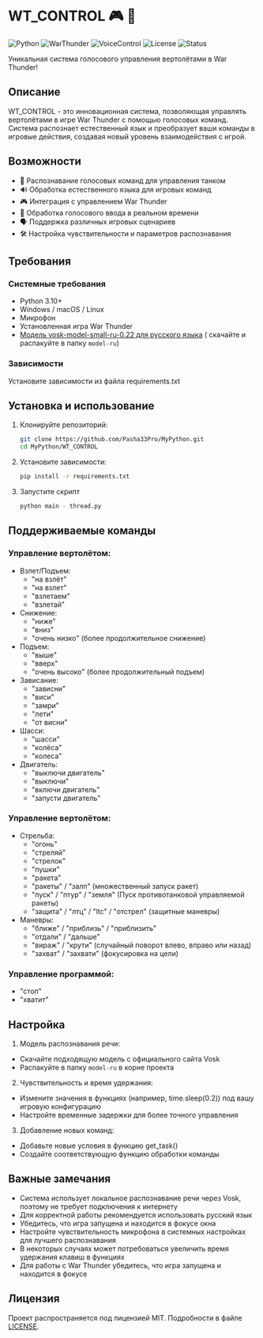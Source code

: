 # WT_CONTROL 🎮 🎤

![Python](https://img.shields.io/badge/Python-3.10%2B-blue?logo=python)
![WarThunder](https://img.shields.io/badge/War_Thunder-Game-orange?logo=war-thunder)
![VoiceControl](https://img.shields.io/badge/Voice_Control-System-yellow)
![License](https://img.shields.io/badge/License-MIT-green)
![Status](https://img.shields.io/badge/Status-Active-brightgreen)

Уникальная система голосового управления вертолётами в War Thunder!

## Описание

WT_CONTROL - это инновационная система, позволяющая управлять вертолётами в игре War Thunder с помощью голосовых команд.
Система распознает естественный язык и преобразует ваши команды в игровые действия, создавая новый уровень
взаимодействия с игрой.

## Возможности

- 🎯 Распознавание голосовых команд для управления танком
- 🔊 Обработка естественного языка для игровых команд
- 🎮 Интеграция с управлением War Thunder
- 🎤 Обработка голосового ввода в реальном времени
- 🗣️ Поддержка различных игровых сценариев
- 🛠️ Настройка чувствительности и параметров распознавания

## Требования

### Системные требования

- Python 3.10+
- Windows / macOS / Linux
- Микрофон
- Установленная игра War Thunder
- [Модель vosk-model-small-ru-0.22 для русского языка](https://alphacephei.com/vosk/models/vosk-model-small-ru-0.22.zip) (
  скачайте и распакуйте в папку `model-ru`)

### Зависимости

Установите зависимости из файла requirements.txt

## Установка и использование

1. Клонируйте репозиторий:
   ```bash
   git clone https://github.com/Pasha33Pro/MyPython.git
   cd MyPython/WT_CONTROL
   ```
2. Установите зависимости:
    ```bash
   pip install -r requirements.txt
   ```
3. Запустите скрипт
    ```bash
   python main - thread.py
   ```

## Поддерживаемые команды

### Управление вертолётом:

* Взлет/Подъем:
    * "на взлёт"
    * "на взлет"
    * "взлетаем"
    * "взлетай"
* Снижение:
    * "ниже"
    * "вниз"
    * "очень низко" (более продолжительное снижение)
* Подъем:
    * "выше"
    * "вверх"
    * "очень высоко" (более продолжительный подъем)
* Зависание:
    * "зависни"
    * "виси"
    * "замри"
    * "лети"
    * "от висни"
* Шасси:
    * "шасси"
    * "колёса"
    * "колеса"
* Двигатель:
    * "выключи двигатель"
    * "выключи"
    * "включи двигатель"
    * "запусти двигатель"

### Управление вертолётом:

* Стрельба:
    * "огонь"
    * "стреляй"
    * "стрелок"
    * "пушки"
    * "ракета"
    * "ракеты" / "залп" (множественный запуск ракет)
    * "пуск" / "птур" / "земля" (Пуск противотанковой управляемой ракеты)
    * "защита" / "лтц" / "ltc" / "отстрел" (защитные маневры)
* Маневры:
    * "ближе" / "приблизь" / "приблизить"
    * "отдали" / "дальше"
    * "вираж" / "крути" (случайный поворот влево, вправо или назад)
    * "захват" / "захвати" (фокусировка на цели)

### Управление программой:

* "стоп"
* "хватит"

## Настройка

1. Модель распознавания речи:

* Скачайте подходящую модель с официального сайта Vosk
* Распакуйте в папку `model-ru` в корне проекта

2. Чувствительность и время удержания:

* Измените значения в функциях (например, time.sleep(0.2)) под вашу игровую конфигурацию
* Настройте временные задержки для более точного управления

3. Добавление новых команд:

* Добавьте новые условия в функцию get_task()
* Создайте соответствующую функцию обработки команды

## Важные замечания

* Система использует локальное распознавание речи через Vosk, поэтому не требует подключения к интернету
* Для корректной работы рекомендуется использовать русский язык
* Убедитесь, что игра запущена и находится в фокусе окна
* Настройте чувствительность микрофона в системных настройках для лучшего распознавания
* В некоторых случаях может потребоваться увеличить время удержания клавиш в функциях
* Для работы с War Thunder убедитесь, что игра запущена и находится в фокусе

## Лицензия

Проект распространяется под лицензией MIT. Подробности в файле [LICENSE](LICENSE).
